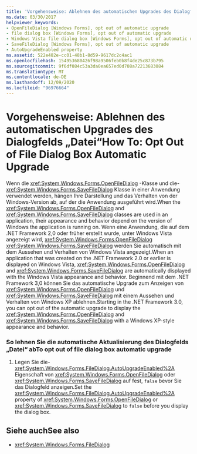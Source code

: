 ```yaml
---
title: 'Vorgehensweise: Ablehnen des automatischen Upgrades des Dialogfelds „Datei“'
ms.date: 03/30/2017
helpviewer_keywords:
- OpenFileDialog [Windows Forms], opt out of automatic upgrade
- file dialog box [Windows Forms], opt out of automatic upgrade
- Windows Vista file dialog box [Windows Forms], opt out of automatic upgrade
- SaveFileDialog [Windows Forms], opt out of automatic upgrade
- AutoUpgradeEnabled property
ms.assetid: 522e482e-cc01-48b1-8d59-9617dc2c4ac1
ms.openlocfilehash: 154953680426f98a9506feb0b8f4de25c873b795
ms.sourcegitcommit: 9f6df084c53a3da0ea657ed0d708a72213683084
ms.translationtype: MT
ms.contentlocale: de-DE
ms.lasthandoff: 12/09/2020
ms.locfileid: "96976664"
---
```

# <a name="how-to-opt-out-of-file-dialog-box-automatic-upgrade"></a><span data-ttu-id="1d783-102">Vorgehensweise: Ablehnen des automatischen Upgrades des Dialogfelds „Datei“</span><span class="sxs-lookup"><span data-stu-id="1d783-102">How To: Opt Out of File Dialog Box Automatic Upgrade</span></span>
<span data-ttu-id="1d783-103">Wenn die <xref:System.Windows.Forms.OpenFileDialog> -Klasse und die- <xref:System.Windows.Forms.SaveFileDialog> Klasse in einer Anwendung verwendet werden, hängen Ihre Darstellung und das Verhalten von der Windows-Version ab, auf der die Anwendung ausgeführt wird.</span><span class="sxs-lookup"><span data-stu-id="1d783-103">When the <xref:System.Windows.Forms.OpenFileDialog> and <xref:System.Windows.Forms.SaveFileDialog> classes are used in an application, their appearance and behavior depend on the version of Windows the application is running on.</span></span> <span data-ttu-id="1d783-104">Wenn eine Anwendung, die auf dem .NET Framework 2,0 oder früher erstellt wurde, unter Windows Vista angezeigt wird, <xref:System.Windows.Forms.OpenFileDialog> <xref:System.Windows.Forms.SaveFileDialog> werden Sie automatisch mit dem Aussehen und Verhalten von Windows Vista angezeigt.</span><span class="sxs-lookup"><span data-stu-id="1d783-104">When an application that was created on the .NET Framework 2.0 or earlier is displayed on Windows Vista, <xref:System.Windows.Forms.OpenFileDialog> and <xref:System.Windows.Forms.SaveFileDialog> are automatically displayed with the Windows Vista appearance and behavior.</span></span> <span data-ttu-id="1d783-105">Beginnend mit dem .NET Framework 3,0 können Sie das automatische Upgrade zum Anzeigen von <xref:System.Windows.Forms.OpenFileDialog> und <xref:System.Windows.Forms.SaveFileDialog> mit einem Aussehen und Verhalten von Windows XP ablehnen.</span><span class="sxs-lookup"><span data-stu-id="1d783-105">Starting in the .NET Framework 3.0, you can opt out of the automatic upgrade to display the <xref:System.Windows.Forms.OpenFileDialog> and <xref:System.Windows.Forms.SaveFileDialog> with a Windows XP-style appearance and behavior.</span></span>  
  
### <a name="to-opt-out-of-file-dialog-box-automatic-upgrade"></a><span data-ttu-id="1d783-106">So lehnen Sie die automatische Aktualisierung des Dialogfelds „Datei“ ab</span><span class="sxs-lookup"><span data-stu-id="1d783-106">To opt out of file dialog box automatic upgrade</span></span>  
  
1. <span data-ttu-id="1d783-107">Legen Sie die- <xref:System.Windows.Forms.FileDialog.AutoUpgradeEnabled%2A> Eigenschaft von <xref:System.Windows.Forms.OpenFileDialog> oder <xref:System.Windows.Forms.SaveFileDialog> auf fest, `false` bevor Sie das Dialogfeld anzeigen.</span><span class="sxs-lookup"><span data-stu-id="1d783-107">Set the <xref:System.Windows.Forms.FileDialog.AutoUpgradeEnabled%2A> property of <xref:System.Windows.Forms.OpenFileDialog> or <xref:System.Windows.Forms.SaveFileDialog> to `false` before you display the dialog box.</span></span>  
  
## <a name="see-also"></a><span data-ttu-id="1d783-108">Siehe auch</span><span class="sxs-lookup"><span data-stu-id="1d783-108">See also</span></span>

- <xref:System.Windows.Forms.FileDialog>
